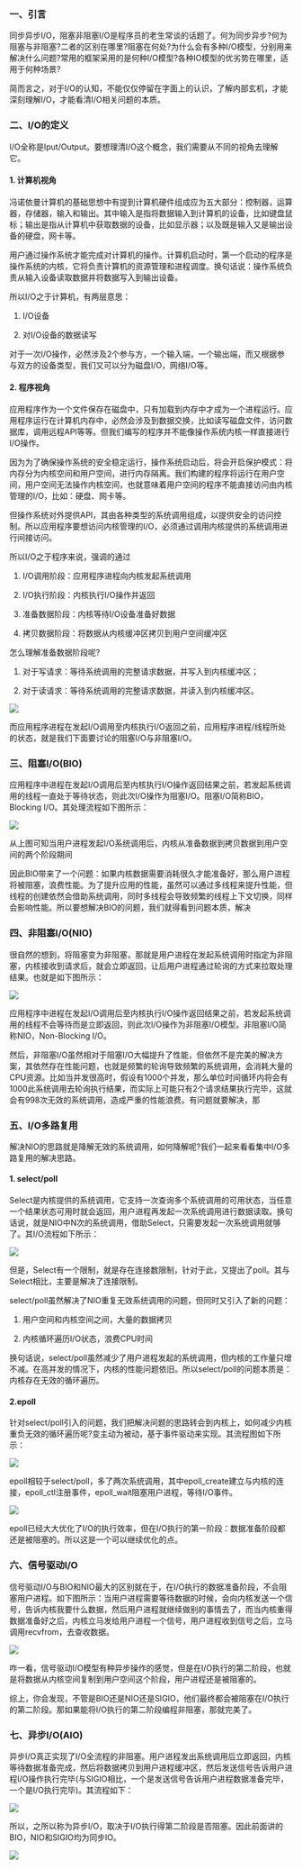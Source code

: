 ### 一、引言

同步异步I/O，阻塞非阻塞I/O是程序员的老生常谈的话题了。何为同步异步?何为阻塞与非阻塞?二者的区别在哪里?阻塞在何处?为什么会有多种I/O模型，分别用来解决什么问题?常用的框架采用的是何种I/O模型?各种IO模型的优劣势在哪里，适用于何种场景?

简而言之，对于I/O的认知，不能仅仅停留在字面上的认识，了解内部玄机，才能深刻理解I/O，才能看清I/O相关问题的本质。

### 二、I/O的定义

I/O全称是Iput/Output。要想理清I/O这个概念，我们需要从不同的视角去理解它。

#### 1. 计算机视角

冯诺依曼计算机的基础思想中有提到计算机硬件组成应为五大部分：控制器，运算器，存储器，输入和输出。其中输入是指将数据输入到计算机的设备，比如键盘鼠标；输出是指从计算机中获取数据的设备，比如显示器；以及既是输入又是输出设备的硬盘，网卡等。

用户通过操作系统才能完成对计算机的操作。计算机启动时，第一个启动的程序是操作系统的内核，它将负责计算机的资源管理和进程调度。换句话说：操作系统负责从输入设备读取数据并将数据写入到输出设备。

所以I/O之于计算机，有两层意思：

1. I/O设备

1. 对I/O设备的数据读写

对于一次I/O操作，必然涉及2个参与方，一个输入端，一个输出端，而又根据参与双方的设备类型，我们又可以分为磁盘I/O，网络I/O等。

#### 2. 程序视角

应用程序作为一个文件保存在磁盘中，只有加载到内存中才成为一个进程运行。应用程序运行在计算机内存中，必然会涉及到数据交换，比如读写磁盘文件，访问数据库，调用远程API等等。但我们编写的程序并不能像操作系统内核一样直接进行I/O操作。

因为为了确保操作系统的安全稳定运行，操作系统启动后，将会开启保护模式：将内存分为内核空间和用户空间，进行内存隔离。我们构建的程序将运行在用户空间，用户空间无法操作内核空间，也就意味着用户空间的程序不能直接访问由内核管理的I/O，比如：硬盘、网卡等。

但操作系统对外提供API，其由各种类型的系统调用组成，以提供安全的访问控制。所以应用程序要想访问内核管理的I/O，必须通过调用内核提供的系统调用进行间接访问。

所以I/O之于程序来说，强调的通过

1. I/O调用阶段：应用程序进程向内核发起系统调用

1. I/O执行阶段：内核执行I/O操作并返回

1. 准备数据阶段：内核等待I/O设备准备好数据

1. 拷贝数据阶段：将数据从内核缓冲区拷贝到用户空间缓冲区

怎么理解准备数据阶段呢?

1. 对于写请求：等待系统调用的完整请求数据，并写入到内核缓冲区；

1. 对于读请求：等待系统调用的完整请求数据，并读入到内核缓冲区。

![](../../assets/images/知识点/attachments/IO模型_image_0.png)

而应用程序进程在发起I/O调用至内核执行I/O返回之前，应用程序进程/线程所处的状态，就是我们下面要讨论的阻塞I/O与非阻塞I/O。

### 三、阻塞I/O(BIO)

应用程序中进程在发起I/O调用后至内核执行I/O操作返回结果之前，若发起系统调用的线程一直处于等待状态，则此次I/O操作为阻塞I/O。阻塞I/O简称BIO，Blocking I/O。其处理流程如下图所示：

![](../../assets/images/知识点/attachments/IO模型_image_1.png)

从上图可知当用户进程发起I/O系统调用后，内核从准备数据到拷贝数据到用户空间的两个阶段期间

因此BIO带来了一个问题：如果内核数据需要消耗很久才能准备好，那么用户进程将被阻塞，浪费性能。为了提升应用的性能，虽然可以通过多线程来提升性能，但线程的创建依然会借助系统调用，同时多线程会导致频繁的线程上下文切换，同样会影响性能。所以要想解决BIO的问题，我们就得看到问题本质，解决

### 四、非阻塞I/O(NIO)

很自然的想到，将阻塞变为非阻塞，那就是用户进程在发起系统调用时指定为非阻塞，内核接收到请求后，就会立即返回，让后用户进程通过轮询的方式来拉取处理结果。也就是如下图所示：

![](../../assets/images/知识点/attachments/IO模型_image_2.png)

应用程序中进程在发起I/O调用后至内核执行I/O操作返回结果之前，若发起系统调用的线程不会等待而是立即返回，则此次I/O操作为非阻塞I/O模型。非阻塞I/O简称NIO，Non-Blocking I/O。

然后，非阻塞I/O虽然相对于阻塞I/O大幅提升了性能，但依然不是完美的解决方案，其依然存在性能问题，也就是频繁的轮询导致频繁的系统调用，会消耗大量的CPU资源。比如当并发很高时，假设有1000个并发，那么单位时间循环内将会有1000此系统调用去轮询执行结果，而实际上可能只有2个请求结果执行完毕，这就会有998次无效的系统调用，造成严重的性能浪费。有问题就要解决，那

### 五、I/O多路复用

解决NIO的思路就是降解无效的系统调用，如何降解呢?我们一起来看看集中I/O多路复用的解决思路。

#### 1. select/poll

Select是内核提供的系统调用，它支持一次查询多个系统调用的可用状态，当任意一个结果状态可用时就会返回，用户进程再发起一次系统调用进行数据读取。换句话说，就是NIO中N次的系统调用，借助Select，只需要发起一次系统调用就够了。其I/O流程如下所示：

![](../../assets/images/知识点/attachments/IO模型_image_3.png)

但是，Select有一个限制，就是存在连接数限制，针对于此，又提出了poll。其与Select相比，主要是解决了连接限制。

select/poll虽然解决了NIO重复无效系统调用的问题，但同时又引入了新的问题：

1. 用户空间和内核空间之间，大量的数据拷贝

1. 内核循环遍历I/O状态，浪费CPU时间

换句话说，select/poll虽然减少了用户进程发起的系统调用，但内核的工作量只增不减。在高并发的情况下，内核的性能问题依旧。所以select/poll的问题本质是：内核存在无效的循环遍历。

#### 2.epoll

针对select/poll引入的问题，我们把解决问题的思路转会到内核上，如何减少内核重负无效的循环遍历呢?变主动为被动，基于事件驱动来实现。其流程图如下所示：

![](../../assets/images/知识点/attachments/IO模型_image_4.png)

epoll相较于select/poll，多了两次系统调用，其中epoll_create建立与内核的连接，epoll_ctl注册事件，epoll_wait阻塞用户进程，等待I/O事件。

![](../../assets/images/知识点/attachments/IO模型_image_5.png)

epoll已经大大优化了I/O的执行效率，但在I/O执行的第一阶段：数据准备阶段都还是被阻塞的。所以这是一个可以继续优化的点。

### 六、信号驱动I/O

信号驱动I/O与BIO和NIO最大的区别就在于，在I/O执行的数据准备阶段，不会阻塞用户进程。如下图所示：当用户进程需要等待数据的时候，会向内核发送一个信号，告诉内核我要什么数据，然后用户进程就继续做别的事情去了，而当内核重得数据准备好之后，内核立马发给用户进程一个信号，用户进程收到信号之后，立马调用recvfrom，去查收数据。

![](../../assets/images/知识点/attachments/IO模型_image_6.png)

咋一看，信号驱动I/O模型有种异步操作的感觉，但是在I/O执行的第二阶段，也就是将数据从内核空间复制到用户空间这个阶段，用户进程还是被阻塞的。

综上，你会发现，不管是BIO还是NIO还是SIGIO，他们最终都会被阻塞在I/O执行的第二阶段。那如果能将I/O执行的第二阶段编程非阻塞，那就完美了。

### 七、异步I/O(AIO)

异步I/O真正实现了I/O全流程的非阻塞。用户进程发出系统调用后立即返回，内核等待数据准备完成，然后将数据拷贝到用户进程缓冲区，然后发送信号告诉用户进程I/O操作执行完毕(与SIGIO相比，一个是发送信号告诉用户进程数据准备完毕，一个是I/O执行完毕)。其流程如下：

![](../../assets/images/知识点/attachments/IO模型_image_7.png)

所以，之所以称为异步I/O，取决于I/O执行得第二阶段是否阻塞。因此前面讲的BIO，NIO和SIGIO均为同步IO。

![](../../assets/images/知识点/attachments/IO模型_image_8.png)